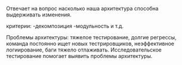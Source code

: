 Отвечает на вопрос насколько наша архитектура способна выдерживать изменения.

критерии:
-декомпозиция
-модульность
и т.д.

Проблемы архитектуры:
тяжелое тестирование,
долгие регрессы,
команда постоянно ищет новых тестрировщиков,
неэффективное логиирование,
баги тяжело отлаживать.
Исследовательское тестирование помогает выявить проблемы архитектуры.